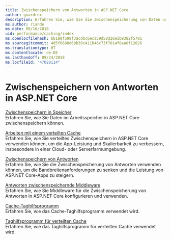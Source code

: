 ```yaml
---
title: Zwischenspeichern von Antworten in ASP.NET Core
author: guardrex
description: Erfahren Sie, wie Sie die Zwischenspeicherung von Daten und Antworten verwenden können, um die Leistung von ASP.NET Core-Apps zu verbessern.
ms.author: riande
ms.date: 09/16/2018
uid: performance/caching/index
ms.openlocfilehash: bb188f598f3acdbc6eca59d58d26e1b8382f5701
ms.sourcegitcommit: 4d5f8680d68b39c411b46c73f7014f8aa0f12026
ms.translationtype: HT
ms.contentlocale: de-DE
ms.lasthandoff: 09/24/2018
ms.locfileid: "47028114"
---
```

# <a name="cache-responses-in-aspnet-core"></a>Zwischenspeichern von Antworten in ASP.NET Core

[Zwischenspeichern in Speicher](xref:performance/caching/memory)  
Erfahren Sie, wie Sie Daten im Arbeitsspeicher in ASP.NET Core zwischenspeichern können.

[Arbeiten mit einem verteilten Cache](xref:performance/caching/distributed)  
Erfahren Sie, wie Sie verteiltes Zwischenspeichern in ASP.NET Core verwenden können, um die App-Leistung und Skalierbarkeit zu verbessern, insbesondere in einer Cloud- oder Serverfarmumgebung.

[Zwischenspeichern von Antworten](xref:performance/caching/response)  
Erfahren Sie, wie Sie die Zwischenspeicherung von Antworten verwenden können, um die Bandbreitenanforderungen zu senken und die Leistung von ASP.NET Core-Apps zu steigern.

[Antworten zwischenspeichernde Middleware](xref:performance/caching/middleware)  
Erfahren Sie, wie Sie Middleware für die Zwischenspeicherung von Antworten in ASP.NET Core konfigurieren und verwenden.

[Cache-Taghilfsprogramm](xref:mvc/views/tag-helpers/builtin-th/cache-tag-helper)  
Erfahren Sie, wie das Cache-Taghilfsprogramm verwendet wird.

[Taghilfsprogramm für verteilten Cache](xref:mvc/views/tag-helpers/builtin-th/distributed-cache-tag-helper)  
Erfahren Sie, wie das Taghilfsprogramm für verteilten Cache verwendet wird.

